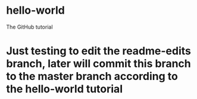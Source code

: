 # hello-world
The GitHub tutorial
# Just testing to edit the readme-edits branch, later will commit this branch to the master branch according to the hello-world tutorial